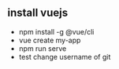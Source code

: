 ## install vuejs
- npm install -g @vue/cli
- vue create my-app
- npm run serve
- test change username of git